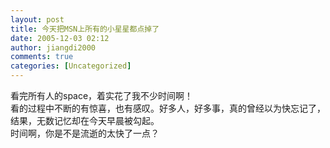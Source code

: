 ```yaml
---
layout: post
title: 今天把MSN上所有的小星星都点掉了
date: 2005-12-03 02:12
author: jiangdi2000
comments: true
categories: [Uncategorized]
---
```

<div id="msgcns!C840C88DA912213B!507" class="bvMsg"><div>看完所有人的space，着实花了我不少时间啊！</div>
<div>看的过程中不断的有惊喜，也有感叹。好多人，好多事，真的曾经以为快忘记了，结果，无数记忆却在今天早晨被勾起。</div>
<div>时间啊，你是不是流逝的太快了一点？</div></div>
